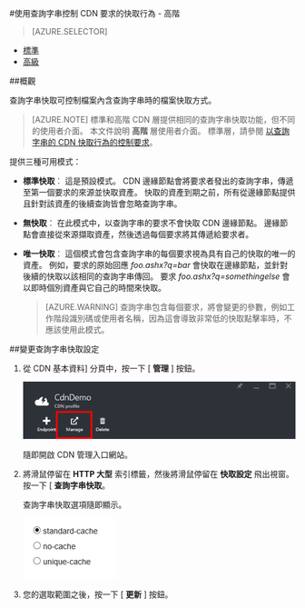 <properties 
    pageTitle="CDN - 使用查詢字串控制 CDN 要求的快取行為 - 高階" 
    description="CDN 查詢字串快取可控制檔案內含查詢字串時的檔案快取方式。" 
    services="cdn" 
    documentationCenter=".NET" 
    authors="camsoper" 
    manager="dwrede" 
    editor=""/>

<tags 
    ms.service="cdn" 
    ms.workload="tbd" 
    ms.tgt_pltfrm="na" 
    ms.devlang="na" 
    ms.topic="article" 
    ms.date="12/02/2015" 
    ms.author="casoper"/>

#使用查詢字串控制 CDN 要求的快取行為 - 高階

> [AZURE.SELECTOR]
- [標準](cdn-query-string.md)
- [高級](cdn-query-string-premium.md)

##概觀

查詢字串快取可控制檔案內含查詢字串時的檔案快取方式。 

> [AZURE.NOTE] 標準和高階 CDN 層提供相同的查詢字串快取功能，但不同的使用者介面。  本文件說明 **高階** 層使用者介面。  標準層，請參閱 [以查詢字串的 CDN 快取行為的控制要求](cdn-query-string.md)。

提供三種可用模式：

- **標準快取**︰ 這是預設模式。  CDN 邊緣節點會將要求者發出的查詢字串，傳遞至第一個要求的來源並快取資產。  快取的資產到期之前，所有從邊緣節點提供且針對該資產的後續查詢皆會忽略查詢字串。 
- **無快取**︰ 在此模式中，以查詢字串的要求不會快取 CDN 邊緣節點。  邊緣節點會直接從來源擷取資產，然後透過每個要求將其傳遞給要求者。 
- **唯一快取**︰ 這個模式會包含查詢字串的每個要求視為具有自己的快取的唯一的資產。  例如，要求的原始回應 *foo.ashx?q=bar* 會快取在邊緣節點，並針對後續的快取以該相同的查詢字串傳回。  要求 *foo.ashx?q=somethingelse* 會以即時個別資產與它自己的時間來快取。
    
    >[AZURE.WARNING] 查詢字串包含每個要求，將會變更的參數，例如工作階段識別碼或使用者名稱，因為這會導致非常低的快取點擊率時，不應該使用此模式。

##變更查詢字串快取設定

1. 從 CDN 基本資料] 分頁中，按一下 [ **管理** ] 按鈕。

    ![[CDN 設定檔] 刀鋒視窗的 [管理] 按鈕](./media/cdn-query-string-premium/cdn-manage-btn.png)
    
    隨即開啟 CDN 管理入口網站。
    
2. 將滑鼠停留在 **HTTP 大型** 索引標籤，然後將滑鼠停留在 **快取設定** 飛出視窗。  按一下 [ **查詢字串快取**。
    
    查詢字串快取選項隨即顯示。
    
    ![CDN 查詢字串快取選項](./media/cdn-query-string-premium/cdn-query-string.png)
    
3. 您的選取範圍之後，按一下 [ **更新** ] 按鈕。




    



